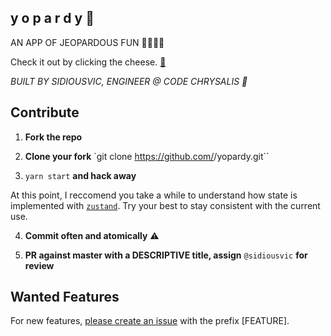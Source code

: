 ## y o p a r d y 🍍

AN APP OF JEOPARDOUS FUN 🤖👍🏼🔥

Check it out by clicking the cheese. [🧀](https://sidiousvic.github.io/yopardy/)

*BUILT BY SIDIOUSVIC, ENGINEER @ CODE CHRYSALIS 🐛*


## Contribute

1. **Fork the repo** 

2. **Clone your fork** `git clone https://github.com/<yourusername>/yopardy.git``

3. `yarn start` **and hack away**

At this point, I reccomend you take a while to understand how state is implemented with [`zustand`](https://github.com/react-spring/zustand). Try your best to stay consistent with the current use.

4. **Commit often and atomically** ⚠️

5. **PR against master with a DESCRIPTIVE title, assign** `@sidiousvic` **for review**


## Wanted Features

For new features, [please create an issue](https://github.com/sidiousvic/yopardy/issues) with the prefix [FEATURE].
